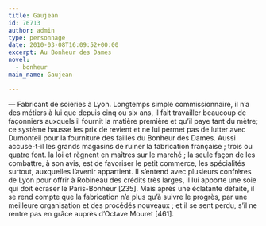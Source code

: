 ```yaml
---
title: Gaujean
id: 76713
author: admin
type: personnage
date: 2010-03-08T16:09:52+00:00
excerpt: Au Bonheur des Dames
novel:
  - bonheur
main_name: Gaujean

---
```

— Fabricant de soieries à Lyon. Longtemps simple commissionnaire, il n&rsquo;a des métiers à lui que depuis cinq ou six ans, il fait travailler beaucoup de façonniers auxquels il fournit la matière première et qu&rsquo;il paye tant du mètre; ce système hausse les prix de revient et ne lui permet pas de lutter avec Dumonteil pour la fourniture des failles du Bonheur des Dames. Aussi accuse-t-il les grands magasins de ruiner la fabrication française ; trois ou quatre font. la loi et règnent en maîtres sur le marché ; la seule façon de les combattre, à son avis, est de favoriser le petit commerce, les spécialités surtout, auxquelles l&rsquo;avenir appartient. Il s&rsquo;entend avec plusieurs confrères de Lyon pour offrir à Robineau des crédits très larges, il lui apporte une soie qui doit écraser le Paris-Bonheur [235]. Mais après une éclatante défaite, il se rend compte que la fabrication n&rsquo;a plus qu&rsquo;à suivre le progrès, par une meilleure organisation et des procédés nouveaux ; et il se sent perdu, s&rsquo;il ne rentre pas en grâce auprès d&rsquo;Octave Mouret [461]. 